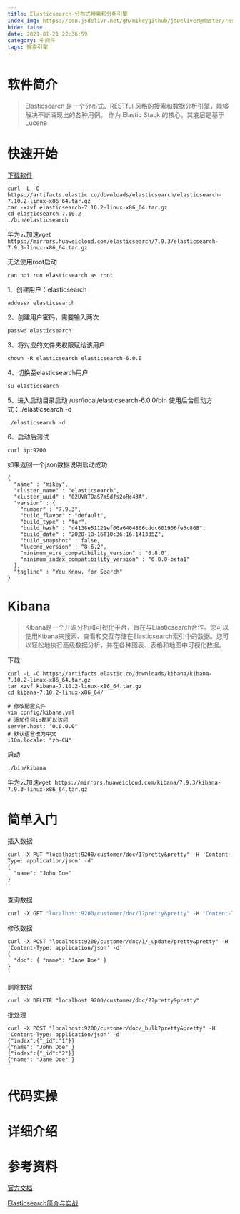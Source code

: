```yaml
---
title: Elasticsearch-分布式搜索和分析引擎
index_img: https://cdn.jsdelivr.net/gh/mikeygithub/jsDeliver@master/resource/img/elasticsearch.jpg
hide: false
date: 2021-01-21 22:36:59
category: 中间件
tags: 搜索引擎
---
```


# 软件简介

>Elasticsearch 是一个分布式、RESTful 风格的搜索和数据分析引擎，能够解决不断涌现出的各种用例。 作为 Elastic Stack 的核心。其底层是基于Lucene

# 快速开始

[下载软件](https://www.elastic.co/downloads/elasticsearch)

```jshelllanguage
curl -L -O https://artifacts.elastic.co/downloads/elasticsearch/elasticsearch-7.10.2-linux-x86_64.tar.gz
tar -xzvf elasticsearch-7.10.2-linux-x86_64.tar.gz
cd elasticsearch-7.10.2
./bin/elasticsearch
```

华为云加速`wget https://mirrors.huaweicloud.com/elasticsearch/7.9.3/elasticsearch-7.9.3-linux-x86_64.tar.gz`

<p class="note note-danger">
无法使用root启动
</p>

```text
can not run elasticsearch as root
```

1、创建用户：elasticsearch

```jshelllanguage
adduser elasticsearch
```
2、创建用户密码，需要输入两次
```jshelllanguage
passwd elasticsearch
```
3、将对应的文件夹权限赋给该用户
```jshelllanguage
chown -R elasticsearch elasticsearch-6.0.0
```
4、切换至elasticsearch用户
```jshelllanguage
su elasticsearch
```
5、进入启动目录启动 /usr/local/elasticsearch-6.0.0/bin  使用后台启动方式：./elasticsearch -d
```jshelllanguage
./elasticsearch -d
```
6、启动后测试
```jshelllanguage
curl ip:9200
```
如果返回一个json数据说明启动成功

```jshelllanguage
{
  "name" : "mikey",
  "cluster_name" : "elasticsearch",
  "cluster_uuid" : "02UVRTOaS7mSdfs2oRc43A",
  "version" : {
    "number" : "7.9.3",
    "build_flavor" : "default",
    "build_type" : "tar",
    "build_hash" : "c4138e51121ef06a6404866cddc601906fe5c868",
    "build_date" : "2020-10-16T10:36:16.141335Z",
    "build_snapshot" : false,
    "lucene_version" : "8.6.2",
    "minimum_wire_compatibility_version" : "6.8.0",
    "minimum_index_compatibility_version" : "6.0.0-beta1"
  },
  "tagline" : "You Know, for Search"
}
```

# Kibana

>Kibana是一个开源分析和可视化平台，旨在与Elasticsearch合作。您可以使用Kibana来搜索、查看和交互存储在Elasticsearch索引中的数据。您可以轻松地执行高级数据分析，并在各种图表、表格和地图中可视化数据。

下载
```jshelllanguage
curl -L -O https://artifacts.elastic.co/downloads/kibana/kibana-7.10.2-linux-x86_64.tar.gz
tar xzvf kibana-7.10.2-linux-x86_64.tar.gz
cd kibana-7.10.2-linux-x86_64/
```

```jshelllanguage
# 修改配置文件
vim config/kibana.yml
# 添加任何ip都可以访问
server.host: "0.0.0.0"
# 默认语言改为中文
i18n.locale: "zh-CN"
```
启动
```
./bin/kibana
```

华为云加速`wget https://mirrors.huaweicloud.com/kibana/7.9.3/kibana-7.9.3-linux-x86_64.tar.gz`

# 简单入门

插入数据
```
curl -X PUT "localhost:9200/customer/doc/1?pretty&pretty" -H 'Content-Type: application/json' -d'
{
  "name": "John Doe"
}
'
```

查询数据

```js
curl -X GET "localhost:9200/customer/doc/1?pretty&pretty" -H 'Content-Type: application/json' -d'
```

修改数据
```text
curl -X POST "localhost:9200/customer/doc/1/_update?pretty&pretty" -H 'Content-Type: application/json' -d'
{
  "doc": { "name": "Jane Doe" }
}
'
```


删除数据
```text
curl -X DELETE "localhost:9200/customer/doc/2?pretty&pretty"
```

批处理
```text
curl -X POST "localhost:9200/customer/doc/_bulk?pretty&pretty" -H 'Content-Type: application/json' -d'
{"index":{"_id":"1"}}
{"name": "John Doe" }
{"index":{"_id":"2"}}
{"name": "Jane Doe" }
'
```

# 代码实操

# 详细介绍

# 参考资料

[官方文档](https://www.elastic.co/guide/index.html)

[Elasticsearch简介与实战](https://www.jianshu.com/p/d48c32423789)